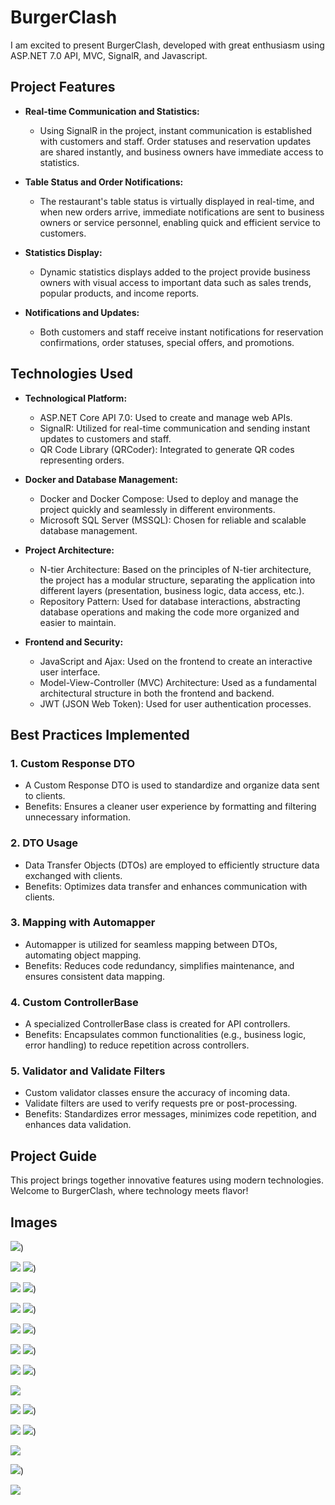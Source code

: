 # BurgerClash

I am excited to present BurgerClash, developed with great enthusiasm using ASP.NET 7.0 API, MVC, SignalR, and Javascript.

## Project Features

- **Real-time Communication and Statistics:**

  - Using SignalR in the project, instant communication is established with customers and staff. Order statuses and reservation updates are shared instantly, and business owners have immediate access to statistics.

- **Table Status and Order Notifications:**

  - The restaurant's table status is virtually displayed in real-time, and when new orders arrive, immediate notifications are sent to business owners or service personnel, enabling quick and efficient service to customers.

- **Statistics Display:**

  - Dynamic statistics displays added to the project provide business owners with visual access to important data such as sales trends, popular products, and income reports.

- **Notifications and Updates:**
  - Both customers and staff receive instant notifications for reservation confirmations, order statuses, special offers, and promotions.

## Technologies Used

- **Technological Platform:**

  - ASP.NET Core API 7.0: Used to create and manage web APIs.
  - SignalR: Utilized for real-time communication and sending instant updates to customers and staff.
  - QR Code Library (QRCoder): Integrated to generate QR codes representing orders.

- **Docker and Database Management:**

  - Docker and Docker Compose: Used to deploy and manage the project quickly and seamlessly in different environments.
  - Microsoft SQL Server (MSSQL): Chosen for reliable and scalable database management.

- **Project Architecture:**

  - N-tier Architecture: Based on the principles of N-tier architecture, the project has a modular structure, separating the application into different layers (presentation, business logic, data access, etc.).
  - Repository Pattern: Used for database interactions, abstracting database operations and making the code more organized and easier to maintain.

- **Frontend and Security:**
  - JavaScript and Ajax: Used on the frontend to create an interactive user interface.
  - Model-View-Controller (MVC) Architecture: Used as a fundamental architectural structure in both the frontend and backend.
  - JWT (JSON Web Token): Used for user authentication processes.
 

## Best Practices Implemented

### 1. Custom Response DTO
   - A Custom Response DTO is used to standardize and organize data sent to clients.
   - Benefits: Ensures a cleaner user experience by formatting and filtering unnecessary information.

### 2. DTO Usage
   - Data Transfer Objects (DTOs) are employed to efficiently structure data exchanged with clients.
   - Benefits: Optimizes data transfer and enhances communication with clients.

### 3. Mapping with Automapper
   - Automapper is utilized for seamless mapping between DTOs, automating object mapping.
   - Benefits: Reduces code redundancy, simplifies maintenance, and ensures consistent data mapping.

### 4. Custom ControllerBase
   - A specialized ControllerBase class is created for API controllers.
   - Benefits: Encapsulates common functionalities (e.g., business logic, error handling) to reduce repetition across controllers.

### 5. Validator and Validate Filters
   - Custom validator classes ensure the accuracy of incoming data.
   - Validate filters are used to verify requests pre or post-processing.
   - Benefits: Standardizes error messages, minimizes code repetition, and enhances data validation.


## Project Guide

This project brings together innovative features using modern technologies. Welcome to BurgerClash, where technology meets flavor!

## Images

![](/Frontent/WebUI/wwwroot/Burgerclash/1.png))

![](/Frontent/WebUI/wwwroot/Burgerclash/2.png)
![](/Frontent/WebUI/wwwroot/Burgerclash/3.png))

![](/Frontent/WebUI/wwwroot/Burgerclash/4.png)
![](/Frontent/WebUI/wwwroot/Burgerclash/5.png))

![](/Frontent/WebUI/wwwroot/Burgerclash/6.png)
![](/Frontent/WebUI/wwwroot/Burgerclash/7.png))

![](/Frontent/WebUI/wwwroot/Burgerclash/8.png)
![](/Frontent/WebUI/wwwroot/Burgerclash/9.png))

![](/Frontent/WebUI/wwwroot/Burgerclash/10.png)
![](/Frontent/WebUI/wwwroot/Burgerclash/11.png))

![](/Frontent/WebUI/wwwroot/Burgerclash/12.png)
![](/Frontent/WebUI/wwwroot/Burgerclash/13.png))

![](/Frontent/WebUI/wwwroot/Burgerclash/14.png)

![](/Frontent/WebUI/wwwroot/Burgerclash/15.png)
![](/Frontent/WebUI/wwwroot/Burgerclash/16.png))

![](/Frontent/WebUI/wwwroot/Burgerclash/17.png)
![](/Frontent/WebUI/wwwroot/Burgerclash/18.png))

![](/Frontent/WebUI/wwwroot/Burgerclash/19.png)

![](/Frontent/WebUI/wwwroot/Burgerclash/20.png))

![](/Frontent/WebUI/wwwroot/Burgerclash/21.png)

